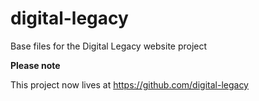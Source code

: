 # digital-legacy
Base files for the Digital Legacy website project

**Please note**

This project now lives at https://github.com/digital-legacy
